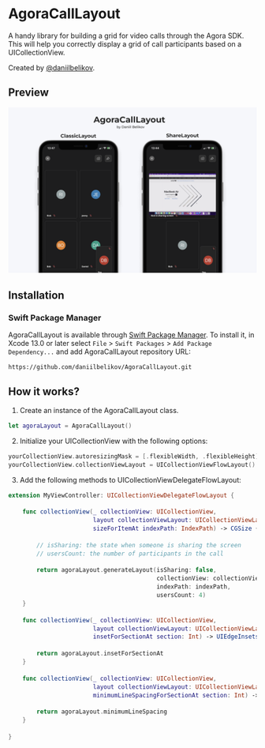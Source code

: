 # AgoraCallLayout

A handy library for building a grid for video calls through the Agora SDK. This will help you correctly display a grid of call participants based on a UICollectionView.

Created by [@daniilbelikov](https://github.com/daniilbelikov).

## Preview
<img src="./Preview/preview.png"/>

## Installation

### Swift Package Manager

AgoraCallLayout is available through [Swift Package Manager](https://swift.org/package-manager/). To install
it, in Xcode 13.0 or later select `File` > `Swift Packages` > `Add Package Dependency...` and add AgoraCallLayout repository URL:
```
https://github.com/daniilbelikov/AgoraCallLayout.git
```

## How it works?

1. Create an instance of the AgoraCallLayout class.

``` swift
let agoraLayout = AgoraCallLayout()
```

2. Initialize your UICollectionView with the following options:

``` swift
yourCollectionView.autoresizingMask = [.flexibleWidth, .flexibleHeight]
yourCollectionView.collectionViewLayout = UICollectionViewFlowLayout()
```

3. Add the following methods to UICollectionViewDelegateFlowLayout:

``` swift
extension MyViewController: UICollectionViewDelegateFlowLayout {
    
    func collectionView(_ collectionView: UICollectionView,
                        layout collectionViewLayout: UICollectionViewLayout,
                        sizeForItemAt indexPath: IndexPath) -> CGSize {
        
        // isSharing: the state when someone is sharing the screen
        // usersCount: the number of participants in the call
        
        return agoraLayout.generateLayout(isSharing: false,
                                          collectionView: collectionView,
                                          indexPath: indexPath,
                                          usersCount: 4)
    }
    
    func collectionView(_ collectionView: UICollectionView,
                        layout collectionViewLayout: UICollectionViewLayout,
                        insetForSectionAt section: Int) -> UIEdgeInsets {
        
        return agoraLayout.insetForSectionAt
    }
    
    func collectionView(_ collectionView: UICollectionView,
                        layout collectionViewLayout: UICollectionViewLayout,
                        minimumLineSpacingForSectionAt section: Int) -> CGFloat {
        
        return agoraLayout.minimumLineSpacing
    }
    
}
```
